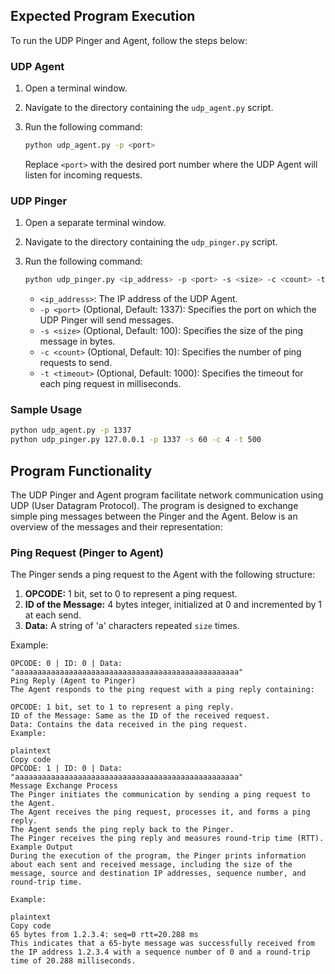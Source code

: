 ## Expected Program Execution

To run the UDP Pinger and Agent, follow the steps below:

### UDP Agent

1. Open a terminal window.
2. Navigate to the directory containing the `udp_agent.py` script.
3. Run the following command:

    ```bash
    python udp_agent.py -p <port>
    ```

   Replace `<port>` with the desired port number where the UDP Agent will listen for incoming requests.

### UDP Pinger

1. Open a separate terminal window.
2. Navigate to the directory containing the `udp_pinger.py` script.
3. Run the following command:

    ```bash
    python udp_pinger.py <ip_address> -p <port> -s <size> -c <count> -t <timeout>
    ```

   - `<ip_address>`: The IP address of the UDP Agent.
   - `-p <port>` (Optional, Default: 1337): Specifies the port on which the UDP Pinger will send messages.
   - `-s <size>` (Optional, Default: 100): Specifies the size of the ping message in bytes.
   - `-c <count>` (Optional, Default: 10): Specifies the number of ping requests to send.
   - `-t <timeout>` (Optional, Default: 1000): Specifies the timeout for each ping request in milliseconds.

### Sample Usage

```bash
python udp_agent.py -p 1337
python udp_pinger.py 127.0.0.1 -p 1337 -s 60 -c 4 -t 500
```

## Program Functionality

The UDP Pinger and Agent program facilitate network communication using UDP (User Datagram Protocol). The program is designed to exchange simple ping messages between the Pinger and the Agent. Below is an overview of the messages and their representation:

### Ping Request (Pinger to Agent)

The Pinger sends a ping request to the Agent with the following structure:

1. **OPCODE:** 1 bit, set to 0 to represent a ping request.
2. **ID of the Message:** 4 bytes integer, initialized at 0 and incremented by 1 at each send.
3. **Data:** A string of 'a' characters repeated `size` times.

Example:
```plaintext
OPCODE: 0 | ID: 0 | Data: "aaaaaaaaaaaaaaaaaaaaaaaaaaaaaaaaaaaaaaaaaaaaaaaaaa"
Ping Reply (Agent to Pinger)
The Agent responds to the ping request with a ping reply containing:

OPCODE: 1 bit, set to 1 to represent a ping reply.
ID of the Message: Same as the ID of the received request.
Data: Contains the data received in the ping request.
Example:

plaintext
Copy code
OPCODE: 1 | ID: 0 | Data: "aaaaaaaaaaaaaaaaaaaaaaaaaaaaaaaaaaaaaaaaaaaaaaaaaa"
Message Exchange Process
The Pinger initiates the communication by sending a ping request to the Agent.
The Agent receives the ping request, processes it, and forms a ping reply.
The Agent sends the ping reply back to the Pinger.
The Pinger receives the ping reply and measures round-trip time (RTT).
Example Output
During the execution of the program, the Pinger prints information about each sent and received message, including the size of the message, source and destination IP addresses, sequence number, and round-trip time.

Example:

plaintext
Copy code
65 bytes from 1.2.3.4: seq=0 rtt=20.288 ms
This indicates that a 65-byte message was successfully received from the IP address 1.2.3.4 with a sequence number of 0 and a round-trip time of 20.288 milliseconds.


